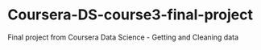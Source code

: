 # Coursera-DS-course3-final-project
Final project from Coursera Data Science - Getting and Cleaning data
